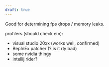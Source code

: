 ```yaml
---
draft: true
---
```

Good for determining fps drops / memory leaks.

profilers (should check em):
- visual studio 20xx (works well, confirmed)
- BepInEx patcher (? is it rly bad)
- some nvidia thingy
- intellij rider?